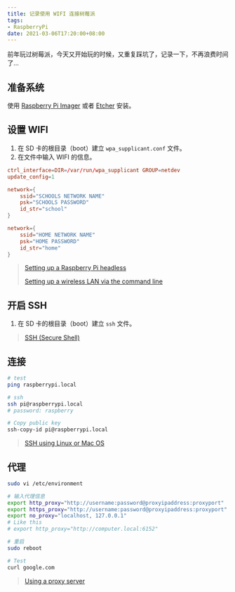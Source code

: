 ```yaml
---
title: 记录使用 WIFI 连接树莓派
tags:
- RaspberryPi
date: 2021-03-06T17:20:00+08:00
---
```


前年玩过树莓派，今天又开始玩的时候，又重复踩坑了，记录一下，不再浪费时间了...

<!--more-->

## 准备系统

使用 [Raspberry Pi Imager](https://www.raspberrypi.org/software/) 或者 [Etcher](https://www.balena.io/etcher/) 安装。

## 设置 WIFI

1. 在 SD 卡的根目录（boot）建立 `wpa_supplicant.conf` 文件。
2. 在文件中输入 WIFI 的信息。

```conf
ctrl_interface=DIR=/var/run/wpa_supplicant GROUP=netdev
update_config=1

network={
    ssid="SCHOOLS NETWORK NAME"
    psk="SCHOOLS PASSWORD"
    id_str="school"
}

network={
    ssid="HOME NETWORK NAME"
    psk="HOME PASSWORD"
    id_str="home"
}
```

> [Setting up a Raspberry Pi headless](https://www.raspberrypi.org/documentation/configuration/wireless/headless.md)
>
> [Setting up a wireless LAN via the command line](https://www.raspberrypi.org/documentation/configuration/wireless/wireless-cli.md)

## 开启 SSH

1. 在 SD 卡的根目录（boot）建立 `ssh` 文件。

> [SSH (Secure Shell)](https://www.raspberrypi.org/documentation/remote-access/ssh/README.md)

## 连接

```sh
# test
ping raspberrypi.local

# ssh
ssh pi@raspberrypi.local
# password: raspberry

# Copy public key
ssh-copy-id pi@raspberrypi.local
```

> [SSH using Linux or Mac OS](https://www.raspberrypi.org/documentation/remote-access/ssh/unix.md)

## 代理

```sh
sudo vi /etc/environment

# 输入代理信息
export http_proxy="http://username:password@proxyipaddress:proxyport"
export https_proxy="http://username:password@proxyipaddress:proxyport"
export no_proxy="localhost, 127.0.0.1"
# Like this
# export http_proxy="http://computer.local:6152"

# 重启
sudo reboot

# Test
curl google.com
```

> [Using a proxy server](https://www.raspberrypi.org/documentation/configuration/use-a-proxy.md)
